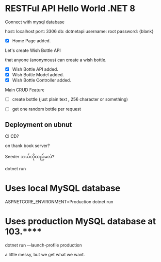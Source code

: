 # RESTFul API Hello World .NET 8

Connect with mysql database

host: localhost
port: 3306
db: dotnetapi
username: root
password: {blank}


- [x] Home Page added.


Let's create Wish Bottle API

that anyone (anonymous) can create a wish bottle.
- [x] Wish Bottle API added.
- [x] Wish Bottle Model added.
- [x] Wish Bottle Controller added.

Main CRUD Feature

- [ ] create bottle (just plain text , 256 character or something)
- [ ] get one random bottle per request


## Deployment on ubnut


CI CD? 

on thank book server?


Seeder ဘယ်လိုထည့်မလဲ?

dotnet run
# Uses local MySQL database


ASPNETCORE_ENVIRONMENT=Production dotnet run
# Uses production MySQL database at 103.****


dotnet run --launch-profile production 

a little messy, but we get what we want.




<!-- Security scan triggered at 2025-09-28 15:30:51 -->

<!-- Security scan triggered at 2025-09-28 15:36:56 -->